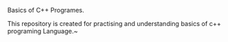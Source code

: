 Basics of C++ Programes.

This repository is created for practising and understanding basics of c++ programing Language.~